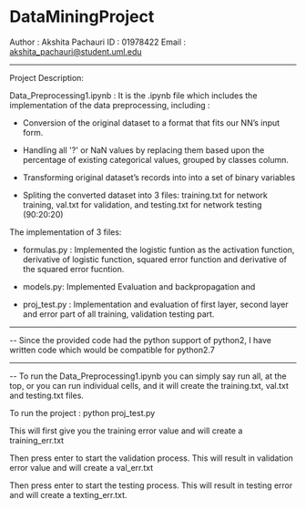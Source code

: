 # DataMiningProject

Author : Akshita Pachauri
ID : 01978422
Email : akshita_pachauri@student.uml.edu

***************************************************************************************************************

Project Description:

Data_Preprocessing1.ipynb : It is the .ipynb file which includes the implementation of the data preprocessing, including :

- Conversion of the original dataset to a format that fits our NN’s input form. 

- Handling all '?' or NaN values by replacing them based upon the percentage of existing categorical values, grouped by classes column. 

- Transforming original dataset’s records into into a set of binary variables

- Spliting the converted dataset into 3 files: training.txt for network training, val.txt for validation, and testing.txt for network testing (90:20:20) 

The implementation of 3 files: 

- formulas.py : Implemented the logistic funtion as the activation function, derivative of logistic function, squared error function and derivative of the squared error fucntion. 

- models.py: Implemented Evaluation and backpropagation and 

- proj_test.py : Implementation and evaluation of first layer, second layer and error part of all training, validation testing part.  

************************************************************************************************************

-- Since the provided code had the python support of python2, I have written code which would be compatible for python2.7

************************************************************************************************************

-- To run the Data_Preprocessing1.ipynb you can simply say run all, at the top, or you can run individual cells, and it will create the training.txt, val.txt and testing.txt files.

To run the project : python proj_test.py

This will first give you the training error value and will create a training_err.txt

Then press enter to start the validation process. This will result in validation error value and will create a val_err.txt

Then press enter to start the testing process. This will result in testing error and will create a texting_err.txt.



 
